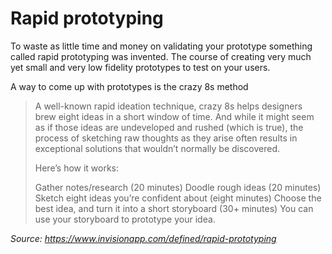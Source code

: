 # Rapid prototyping
To waste as little time and money on validating your prototype something called rapid prototyping was invented. 
The course of creating very much yet small and very low fidelity prototypes to test on your users.


A way to come up with prototypes is the crazy 8s method

> A well-known rapid ideation technique, crazy 8s helps designers brew eight ideas in a short window of time. 
> And while it might seem as if those ideas are undeveloped and rushed (which is true), the process of sketching raw thoughts 
> as they arise often results in exceptional solutions that wouldn’t normally be discovered.
>
> Here’s how it works:
> 
> Gather notes/research (20 minutes)
> Doodle rough ideas (20 minutes)
> Sketch eight ideas you’re confident about (eight minutes)
> Choose the best idea, and turn it into a short storyboard (30+ minutes)
> You can use your storyboard to prototype your idea.

<i>Source: https://www.invisionapp.com/defined/rapid-prototyping</i>

